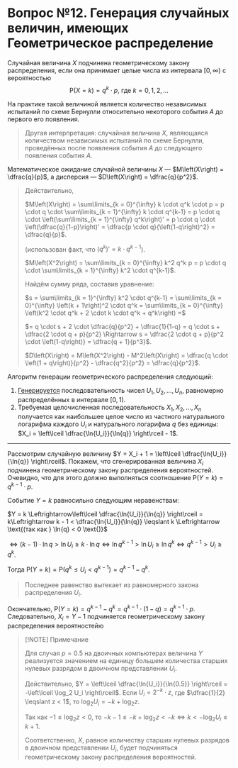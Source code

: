 # Вопрос №12. Генерация случайных величин, имеющих Геометрическое распределение

Случайная величина $X$ подчинена геометрическому закону распределения, если она
принимает целые числа из интервала $\left[0, \infty\right)$ с вероятностью
$$\mathrm{P}\left(X=k\right) = q^k \cdot p \text{, где } k = 0, 1, 2, \ldots$$

На практике такой величиной является количество независимых испытаний по схеме
Бернулли относительно некоторого события $A$ до первого его появления.

> Другая интерпретация: случайная величина $X$, являющаяся количеством
> независимых испытаний по схеме Бернулли, проведённых после появления события
> $A$ до следующего появления события $A$.

Математическое ожидание случайной величины $X$ —
$M\left(X\right) = \dfrac{q}{p}$, а дисперсия —
$D\left(X\right) = \dfrac{q}{p^2}$.

> Действительно,
>
> $M\left(X\right) = \sum\limits_{k = 0}^{\infty} k \cdot q^k \cdot p = p \cdot q \cdot \sum\limits_{k = 1}^{\infty} k \cdot q^{k-1} = p \cdot q \cdot \left(\sum\limits_{k = 1}^{\infty} q^k\right)' = p \cdot q \cdot \left(\dfrac{q}{1-p}\right)' = \dfrac{p \cdot q}{\left(1-q\right)^2} = \dfrac{q}{p}$.
>
> (использован факт, что $\left(q^k\right)' = k \cdot q^{k-1}$).
>
> $M\left(X^2\right) = \sum\limits_{k = 0}^{\infty} k^2 q^k p = p \cdot q \cdot \sum\limits_{k = 1}^{\infty} k^2 \cdot q^{k-1}$.
>
> Найдём сумму ряда, составив уравнение:
>
> $s = \sum\limits_{k = 1}^{\infty} k^2 \cdot q^{k-1} = \sum\limits_{k = 0}^{\infty} \left(k + 1\right)^2 \cdot q^k = \sum\limits_{k = 0}^{\infty} \left(k^2 \cdot q^k + 2 \cdot k \cdot q^k + q^k\right) =$
>
> $= q \cdot s + 2 \cdot \dfrac{q}{p^2} + \dfrac{1}{1-q} = q \cdot s + \dfrac{2 \cdot q + p}{p^2} \Rightarrow s = \dfrac{2 \cdot q + p}{p^2 \cdot \left(1-q\right)} = \dfrac{q + 1}{p^3}$.
>
> $D\left(X\right) = M\left(X^2\right) - M^2\left(X\right) = \dfrac{q \cdot \left(1 + q\right)}{p^2} - \dfrac{q^2}{p^2} = \dfrac{q}{p^2}$.

Алгоритм генерации геометрического распределения следующий:

1. [Генерируется](./question-1.md) последовательность чисел
   $U_1, U_2, \ldots, U_n$, равномерно распределённых в интервале
   $\left[0, \, 1\right)$.
2. Требуемая целочисленная последовательность $X_1, X_2, \ldots, X_n$ получается
   как наибольшее целое число из частного натурального логарифма каждого $U_i$ и
   натурального логарифма $q$ без единицы:
   $X_i = \left\lceil \dfrac{\ln{U_i}}{\ln{q}} \right\rceil - 1$.

---

Рассмотрим случайную величину
$Y = X_i + 1 = \left\lceil \dfrac{\ln{U_i}}{\ln{q}} \right\rceil$. Покажем, что
сгенерированная величина $X_i$ подчинена геометрическому закону распределения
вероятностей. Очевидно, что для этого должно выполняться соотношение
$\mathrm{P}\left(Y=k\right) = q^{k-1} \cdot p$.

Событие $Y = k$ равносильно следующим неравенствам:

$Y = k \Leftrightarrow\left\lceil \dfrac{\ln{U_i}}{\ln{q}} \right\rceil = k\Leftrightarrow k - 1 < \dfrac{\ln{U_i}}{\ln{q}} \leqslant k \Leftrightarrow \text{(так как } \ln{q} < 0 \text{)}$

$\Leftrightarrow \left(k-1\right) \cdot \ln{q} > \ln{U_i} \geqslant k \cdot \ln{q} \Leftrightarrow \ln{q^{k-1}} > \ln{U_i} \geqslant \ln{q^k} \Leftrightarrow q^{k-1} > U_i \geqslant q^k$.

Тогда
$\mathrm{P}\left(Y = k\right) = \mathrm{P}\left(q^k \leqslant U_i < q^{k-1}\right) = q^{k-1} - q^k$.

> Последнее равенство вытекает из равномерного закона распределения $U_i$.

Окончательно,
$\mathrm{P}\left(Y = k\right) = q^{k-1} - q^k = q^{k-1} \cdot \left(1 - q\right) = q^{k-1} \cdot p$.
Следовательно, $X_i = Y - 1$ подчиняется геометрическому закону распределения
вероятностейю

> [!NOTE] Примечание
>
> Для случая $p = 0.5$ на двоичных компьютерах величина $Y$ реализуется
> значением на единицу большем количества старших нулевых разрядом в двоичном
> представлении $U_i$.
>
> Действительно,
> $Y = \left\lceil \dfrac{\ln{U_i}}{\ln{0.5}} \right\rceil = -\left\lceil \log_2 U_i \right\rceil$.
> Если $U_i = 2^{-k} \cdot z$, где $\dfrac{1}{2} \leqslant z < 1$, то
> $\log_2 U_i = -k + \log_2 z$.
>
> Так как $-1 \leqslant \log_2 z < 0$, то
> $-k - 1 \leqslant -k + \log_2 z < -k \Leftrightarrow k < -\log_2 U_i \leqslant k + 1$.
>
> Соответственно, $X$, равное количеству старших нулевых разрядов в двоичном
> представлении $U_i$, будет подчиняться геометрическому закону распределения
> вероятностей.
